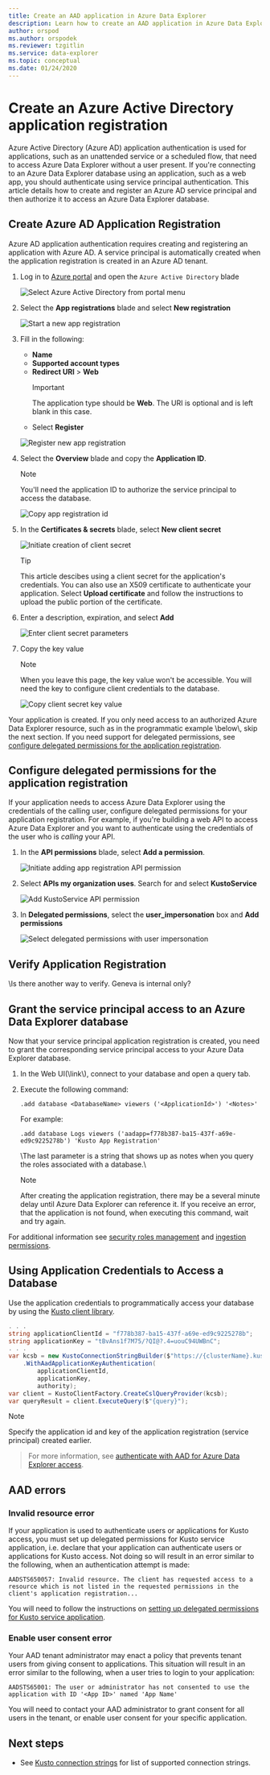 ```yaml
---
title: Create an AAD application in Azure Data Explorer
description: Learn how to create an AAD application in Azure Data Explorer.
author: orspod
ms.author: orspodek
ms.reviewer: tzgitlin
ms.service: data-explorer
ms.topic: conceptual
ms.date: 01/24/2020
---
```


# Create an Azure Active Directory application registration

Azure Active Directory (Azure AD) application authentication is used for applications, such as an unattended service or a scheduled flow, that need to access Azure Data Explorer without a user present. If you're connecting to an Azure Data Explorer database using an application, such as a web app, you should authenticate using service principal authentication. This article details how to create and register an Azure AD service principal and then authorize it to access an Azure Data Explorer database.

## Create Azure AD Application Registration

Azure AD application authentication requires creating and registering an application with Azure AD. 
A service principal is automatically created when the application registration is created in an Azure AD tenant. 

1. Log in to [Azure portal](https://portal.azure.com) and open the `Azure Active Directory` blade

	![Select Azure Active Directory from portal menu](media/provision-aad-app/provisionaadapp-createappreg-select-azure-active-directory.png)

1. Select the **App registrations** blade and select **New registration**

    ![Start a new app registration](media/provisionaadapp-createappreg-new-registration.png)

1. Fill in the following: 
    * **Name** 
    * **Supported account types**
    * **Redirect URI** > **Web**
        > [!IMPORTANT] 
	    > The application type should be **Web**. The URI is optional and is left blank in this case.
    * Select **Register**

	![Register new app registration](media/provisionaadapp-createappreg-register-app.png)

1. Select the **Overview** blade and copy the **Application ID**.

	> [!NOTE]
	> You'll need the application ID to authorize the service principal to access the database.

	![Copy app registration id](media/provisionaadapp-createappreg-copy-applicationid.png)

1. In the **Certificates & secrets** blade, select **New client secret**

	![Initiate creation of client secret](media/provisionaadapp-createappreg-new-client-secret.png)

    > [!TIP]
    > This article descibes using a client secret for the application's credentials.  You can also use an X509 certificate to authenticate your application. Select **Upload certificate** and follow the instructions to upload the public portion of the certificate.

1. Enter a description, expiration, and select **Add**

	![Enter client secret parameters](media/provisionaadapp-createappreg-enter-client-secret-details.png)

1. Copy the key value

	> [!NOTE]
	> When you leave this page, the key value won't be accessible.  You will need the key to configure client credentials to the database.

	![Copy client secret key value](media/provisionaadapp-createappreg-copy-client-secret.png)

Your application is created. If you only need access to an authorized Azure Data Explorer resource, such as in the programmatic example \\below\\, skip the next section. If you need support for delegated permissions, see [configure delegated permissions for the application registration](#configure-delegated-permissions-for-the-application-registration).

## Configure delegated permissions for the application registration

If your application needs to access Azure Data Explorer using the credentials of the calling user, configure delegated permissions for your application registration. For example, if you're building a web API to access Azure Data Explorer and you want to authenticate using the credentials of the user who is *calling* your API.  

1. In the **API permissions** blade, select **Add a permission**.

	![Initiate adding app registration API permission](media/provisionaadapp-configuredelegated-add-permission.png)

1. Select **APIs my organization uses**. Search for and select **KustoService**

	![Add KustoService API permission](media/provisionaadapp-configuredelegated-search-for-kustoservice.png)

1. In **Delegated permissions**, select the **user_impersonation** box and **Add permissions**

	![Select delegated permissions with user impersonation](media/provisionaadapp-configuredelegated-click-add-permissions.png)	 

## Verify Application Registration

\\Is there another way to verify. Geneva is internal only?

## Grant the service principal access to an Azure Data Explorer database

Now that your service principal application registration is created, you need to grant the corresponding service principal access to your Azure Data Explorer database. 

1. In the Web UI(\\link\\), connect to your database and open a query tab.

1. Execute the following command:

	```kusto
	.add database <DatabaseName> viewers ('<ApplicationId>') '<Notes>'
	```

	For example:
	
	```kusto
	.add database Logs viewers ('aadapp=f778b387-ba15-437f-a69e-ed9c9225278b') 'Kusto App Registration'
	```

	\\The last parameter is a string that shows up as notes when you query the roles associated with a database.\\
	
	> [!NOTE]
	> After creating the application registration, there may be a several minute delay until Azure Data Explorer can reference it. If you receive an error, that the application is not found, when executing this command, wait and try again.

For additional information see [security roles management](../security-roles.md) and [ingestion permissions](../../api/netfx/kusto-ingest-client-permissions.md).  

## Using Application Credentials to Access a Database

Use the application credentials to programmatically access your database by using the [Kusto client library](../../api/netfx/about-kusto-data.md).

```C#
. . .
string applicationClientId = "f778b387-ba15-437f-a69e-ed9c9225278b";
string applicationKey = "tBvAns1f7M75/?QI@?.4=uouC94UWBnC";
. . .
var kcsb = new KustoConnectionStringBuilder($"https://{clusterName}.kusto.windows.net/{databaseName}")
    .WithAadApplicationKeyAuthentication(
        applicationClientId,
        applicationKey,
        authority);
var client = KustoClientFactory.CreateCslQueryProvider(kcsb);
var queryResult = client.ExecuteQuery($"{query}");
```

   > [!NOTE]
   > Specify the application id and key of the application registration (service principal) created earlier.

> For more information, see [authenticate with AAD for Azure Data Explorer access](./how-to-authenticate-with-aad.md).

## AAD errors

### Invalid resource error

If your application is used to authenticate users or applications for Kusto access, you must set up delegated permissions for Kusto service application, i.e. declare that your application can authenticate users or applications for Kusto access.
Not doing so will result in an error similar to the following, when an authentication attempt is made:

`AADSTS650057: Invalid resource. The client has requested access to a resource which is not listed in the requested permissions in the client's application registration...`

You will need to follow the instructions on [setting up delegated permissions for Kusto service application](#set-up-delegated-permissions-for-kusto-service-application).

### Enable user consent error

Your AAD tenant administrator may enact a policy that prevents tenant users from giving consent to applications. This situation will result in an error similar to the following, when a user tries to login to your application:

`AADSTS65001: The user or administrator has not consented to use the application with ID '<App ID>' named 'App Name'`

You will need to contact your AAD administrator to grant consent for all users in the tenant, or enable user consent for your specific application.

## Next steps

* See [Kusto connection strings](../../api/connection-strings/kusto.md) for list of supported connection strings.
